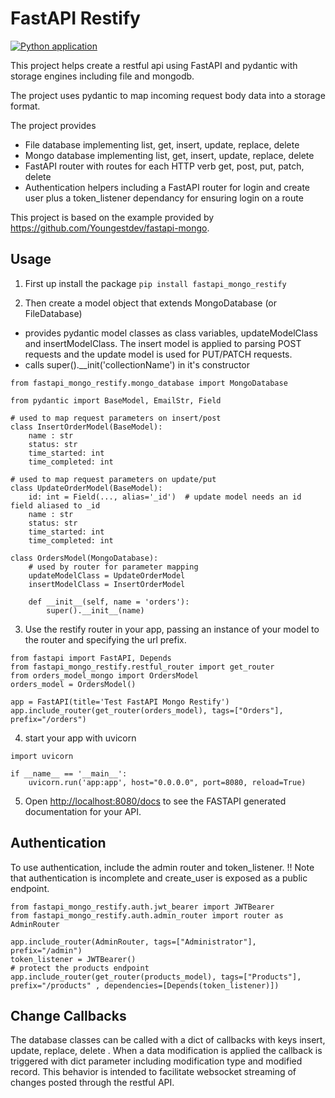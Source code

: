 # FastAPI Restify

[![Python application](https://github.com/syntithenai/fastapi-mongo-restify/actions/workflows/python-app.yml/badge.svg)](https://github.com/syntithenai/fastapi-mongo-restify/actions/workflows/python-app.yml)

This project helps create a restful api using FastAPI and pydantic with storage engines including file and mongodb.

The project uses pydantic to map incoming request body data into a storage format.

The project provides
- File database implementing list, get, insert, update, replace,  delete
- Mongo database implementing list, get, insert, update, replace, delete
- FastAPI router with routes for each HTTP verb get, post, put, patch, delete
- Authentication helpers including a FastAPI router for login and create user plus a token_listener dependancy for ensuring login on a route

This project is based on the example provided by https://github.com/Youngestdev/fastapi-mongo.


## Usage

1. First up install the package
```pip install fastapi_mongo_restify```


2. Then create a model object that extends MongoDatabase (or FileDatabase)
- provides pydantic model classes as class variables, updateModelClass and insertModelClass.
The insert model is applied to parsing POST requests and the update model is used for PUT/PATCH requests.
- calls super().__init('collectionName') in it's constructor


```
from fastapi_mongo_restify.mongo_database import MongoDatabase

from pydantic import BaseModel, EmailStr, Field

# used to map request parameters on insert/post
class InsertOrderModel(BaseModel):
    name : str
    status: str
    time_started: int
    time_completed: int
        
# used to map request parameters on update/put
class UpdateOrderModel(BaseModel):
    id: int = Field(..., alias='_id')  # update model needs an id field aliased to _id
    name : str
    status: str
    time_started: int
    time_completed: int
   
class OrdersModel(MongoDatabase):
    # used by router for parameter mapping
    updateModelClass = UpdateOrderModel
    insertModelClass = InsertOrderModel
    
    def __init__(self, name = 'orders'): 
        super().__init__(name)
```

3. Use the restify router in your app, passing an instance of your model to the router and specifying the url prefix.

```
from fastapi import FastAPI, Depends
from fastapi_mongo_restify.restful_router import get_router
from orders_model_mongo import OrdersModel
orders_model = OrdersModel()

app = FastAPI(title='Test FastAPI Mongo Restify')
app.include_router(get_router(orders_model), tags=["Orders"], prefix="/orders") 

```
4. start your app with uvicorn
```
import uvicorn

if __name__ == '__main__':
    uvicorn.run('app:app', host="0.0.0.0", port=8080, reload=True)
```

5. Open [http://localhost:8080/docs](http://localhost:8080/docs) to see the FASTAPI generated documentation for your API.

## Authentication

To use authentication, include the admin router and token_listener.
!! Note that authentication is incomplete and create_user is exposed as a public endpoint. 
```
from fastapi_mongo_restify.auth.jwt_bearer import JWTBearer
from fastapi_mongo_restify.auth.admin_router import router as AdminRouter

app.include_router(AdminRouter, tags=["Administrator"], prefix="/admin")
token_listener = JWTBearer()
# protect the products endpoint
app.include_router(get_router(products_model), tags=["Products"], prefix="/products" , dependencies=[Depends(token_listener)])
```

## Change Callbacks

The database classes can be called with a dict of callbacks with keys insert, update, replace, delete . When a data modification is applied the callback is triggered with dict parameter including modification type and modified record.
This behavior is intended to facilitate websocket streaming of changes posted through the restful API.



